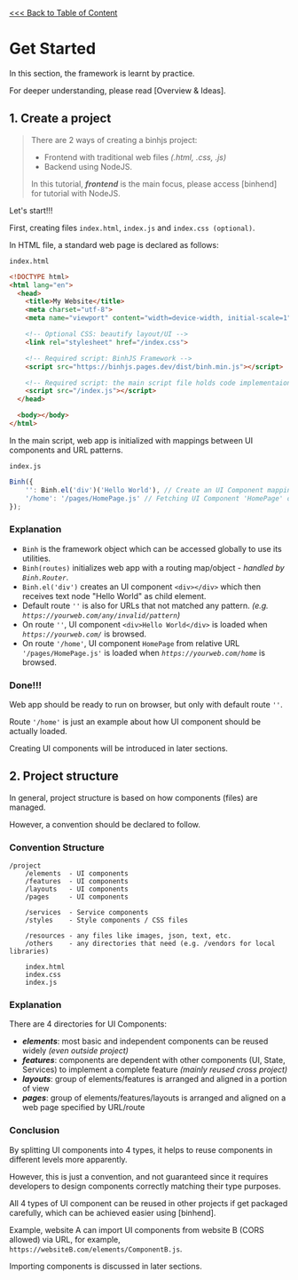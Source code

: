 [<<< Back to Table of Content](../README.md)

# Get Started

In this section, the framework is learnt by practice.

For deeper understanding, please read [Overview & Ideas].

## 1. Create a project
> There are 2 ways of creating a binhjs project:
> * Frontend with traditional web files _(.html, .css, .js)_
> * Backend using NodeJS.
>
> In this tutorial, ***frontend*** is the main focus, please access [binhend] for tutorial with NodeJS.

Let's start!!!

First, creating files `index.html`, `index.js` and `index.css (optional)`.

In HTML file, a standard web page is declared as follows:

`index.html`
```html
<!DOCTYPE html>
<html lang="en">
  <head>
    <title>My Website</title>
    <meta charset="utf-8">
    <meta name="viewport" content="width=device-width, initial-scale=1">

    <!-- Optional CSS: beautify layout/UI -->
    <link rel="stylesheet" href="/index.css">

    <!-- Required script: BinhJS Framework -->
    <script src="https://binhjs.pages.dev/dist/binh.min.js"></script>

    <!-- Required script: the main script file holds code implementaion using BinhJS -->
    <script src="/index.js"></script>
  </head>

  <body></body>
</html>
```

In the main script, web app is initialized with mappings between UI components and URL patterns.

`index.js`
```js
Binh({
    '': Binh.el('div')('Hello World'), // Create an UI Component mapping default route
    '/home': '/pages/HomePage.js' // Fetching UI Component 'HomePage' on loading route '/home'
});
```

### Explanation
* `Binh` is the framework object which can be accessed globally to use its utilities.
* `Binh(routes)` initializes web app with a routing map/object - _handled by `Binh.Router`_.
* `Binh.el('div')` creates an UI component `<div></div>` which then receives text node "Hello World" as child element.
* Default route `''` is also for URLs that not matched any pattern. _(e.g. `https://yourweb.com/any/invalid/pattern`)_
* On route `''`, UI component `<div>Hello World</div>` is loaded when _`https://yourweb.com/`_ is browsed.
* On route `'/home'`, UI component `HomePage` from relative URL `'/pages/HomePage.js'` is loaded when _`https://yourweb.com/home`_ is browsed.

### Done!!!
Web app should be ready to run on browser, but only with default route `''`.

Route `'/home'` is just an example about how UI component should be actually loaded.

Creating UI components will be introduced in later sections.

## 2. Project structure

In general, project structure is based on how components (files) are managed.

However, a convention should be declared to follow.

### Convention Structure
```
/project
    /elements  - UI components
    /features  - UI components
    /layouts   - UI components
    /pages     - UI components

    /services  - Service components
    /styles    - Style components / CSS files

    /resources - any files like images, json, text, etc.
    /others    - any directories that need (e.g. /vendors for local libraries)

    index.html
    index.css
    index.js
```

### Explanation

There are 4 directories for UI Components:
* ***elements***: most basic and independent components can be reused widely _(even outside project)_
* ***features***: components are dependent with other components (UI, State, Services) to implement a complete feature _(mainly reused cross project)_
* ***layouts***: group of elements/features is arranged and aligned in a portion of view
* ***pages***: group of elements/features/layouts is arranged and aligned on a web page specified by URL/route

### Conclusion

By splitting UI components into 4 types, it helps to reuse components in different levels more apparently.

However, this is just a convention, and not guaranteed since it requires developers to design components correctly matching their type purposes.

All 4 types of UI component can be reused in other projects if get packaged carefully, which can be achieved easier using [binhend].

Example, website A can import UI components from website B (CORS allowed) via URL, for example, `https://websiteB.com/elements/ComponentB.js`.

Importing components is discussed in later sections.
